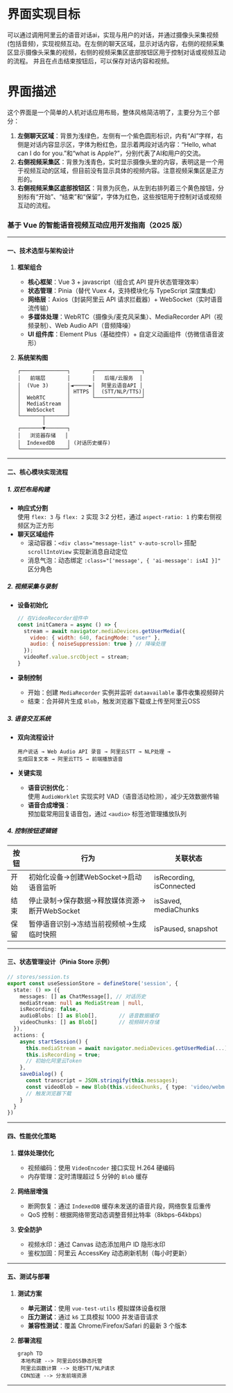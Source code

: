 # 界面实现目标
可以通过调用阿里云的语音对话ai，实现与用户的对话，并通过摄像头采集视频(包括音频)，实现视频互动。在左侧的聊天区域，显示对话内容，右侧的视频采集区显示摄像头采集的视频，右侧的视频采集区底部按钮区用于控制对话或视频互动的流程。
并且在点击结束按钮后，可以保存对话内容和视频。
# 界面描述
这个界面是一个简单的人机对话应用布局，整体风格简洁明了，主要分为三个部分：
1. **左侧聊天区域**：背景为浅绿色，左侧有一个紫色圆形标识，内有“AI”字样，右侧是对话内容显示区，字体为粉红色，显示着两段对话内容：“Hello, what can I do for you.”和“what is Apple?”，分别代表了AI和用户的交流。
2. **右侧视频采集区**：背景为浅青色，实时显示摄像头里的内容，表明这是一个用于视频互动的区域，但目前没有显示具体的视频内容。注意视频采集区是正方形的。
3. **右侧视频采集区底部按钮区**：背景为灰色，从左到右排列着三个黄色按钮，分别标有“开始”、“结束”和“保留”，字体为红色，这些按钮用于控制对话或视频互动的流程。





### 基于 Vue 的智能语音视频互动应用开发指南（2025 版）

---

#### 一、技术选型与架构设计
1. **框架组合**  
   - **核心框架**：Vue 3 + javascript（组合式 API 提升状态管理效率）  
   - **状态管理**：Pinia（替代 Vuex 4，支持模块化与 TypeScript 深度集成）  
   - **网络层**：Axios（封装阿里云 API 请求拦截器）+ WebSocket（实时语音流传输）  
   - **多媒体处理**：WebRTC（摄像头/麦克风采集）、MediaRecorder API（视频录制）、Web Audio API（音频降噪）  
   - **UI 组件库**：Element Plus（基础控件）+ 自定义动画组件（仿微信语音波形）  

2. **系统架构图**  
   ```
   ┌───────────────┐       ┌───────────────┐
   │   前端层       │       │   后端/云服务  │
   │  (Vue 3)      │◄─────►│  阿里云语音API │
   │               │ HTTPS │  (STT/NLP/TTS)│
   │  WebRTC       │       └───────────────┘
   │  MediaStream  │       
   │  WebSocket    │       
   └───────┬───────┘       
           │                
   ┌───────▼───────┐        
   │   浏览器存储   │        
   │  IndexedDB    │ (对话历史缓存)  
   └───────────────┘        
   ```


---

#### 二、核心模块实现流程
##### 1. 双栏布局构建
- **响应式分割**  
  使用 `flex: 3` 与 `flex: 2` 实现 3:2 分栏，通过 `aspect-ratio: 1` 约束右侧视频区为正方形  
- **聊天区域组件**  
  - 滚动容器：`<div class="message-list" v-auto-scroll>` 搭配 `scrollIntoView` 实现新消息自动定位  
  - 消息气泡：动态绑定 `:class="['message', { 'ai-message': isAI }]"` 区分角色  

##### 2. 视频采集与录制
- **设备初始化**  
  ```javascript
  // 在VideoRecorder组件中
  const initCamera = async () => {
    stream = await navigator.mediaDevices.getUserMedia({
      video: { width: 640, facingMode: "user" },
      audio: { noiseSuppression: true } // 降噪处理
    });
    videoRef.value.srcObject = stream;
  }
  ```

- **录制控制**  
  - 开始：创建 `MediaRecorder` 实例并监听 `dataavailable` 事件收集视频碎片  
  - 结束：合并碎片生成 `Blob`，触发浏览器下载或上传至阿里云OSS  

##### 3. 语音交互系统
- **双向流程设计**  
  ```
  用户说话 → Web Audio API 录音 → 阿里云STT → NLP处理 →  
  生成回复文本 → 阿里云TTS → 前端播放语音
  ```

- **关键实现**  
  - **语音识别优化**：  
使用 `AudioWorklet` 实现实时 VAD（语音活动检测），减少无效数据传输  
  - **语音合成增强**：  
预加载常用回复语音包，通过 `<audio>` 标签池管理播放队列  

##### 4. 控制按钮逻辑链

| 按钮   | 行为                                                                 | 关联状态               |
|--------|----------------------------------------------------------------------|------------------------|
| 开始   | 初始化设备→创建WebSocket→启动语音监听                                | isRecording, isConnected |
| 结束   | 停止录制→保存数据→释放媒体资源→断开WebSocket                         | isSaved, mediaChunks |
| 保留   | 暂停语音识别→冻结当前视频帧→生成临时快照                            | isPaused, snapshot |


---

#### 三、状态管理设计（Pinia Store 示例）
```typescript
// stores/session.ts
export const useSessionStore = defineStore('session', {
  state: () => ({
    messages: [] as ChatMessage[], // 对话历史
    mediaStream: null as MediaStream | null,
    isRecording: false,
    audioBlobs: [] as Blob[],       // 语音数据缓存
    videoChunks: [] as Blob[]       // 视频碎片存储
  }),
  actions: {
    async startSession() {
      this.mediaStream = await navigator.mediaDevices.getUserMedia(...);
      this.isRecording = true;
      // 初始化阿里云Token
    },
    saveDialog() {
      const transcript = JSON.stringify(this.messages);
      const videoBlob = new Blob(this.videoChunks, { type: 'video/webm' });
      // 触发浏览器下载
    }
  }
})
```


---

#### 四、性能优化策略
1. **媒体处理优化**  
   - 视频编码：使用 `VideoEncoder` 接口实现 H.264 硬编码  
   - 内存管理：定时清理超过 5 分钟的 `Blob` 缓存  

2. **网络层增强**  
   - 断网恢复：通过 `IndexedDB` 缓存未发送的语音片段，网络恢复后重传  
   - QoS 控制：根据网络带宽动态调整音频比特率（8kbps-64kbps）  

3. **安全防护**  
   - 视频水印：通过 Canvas 动态添加用户 ID 隐形水印  
   - 鉴权加固：阿里云 AccessKey 动态刷新机制（每小时更新）  

---

#### 五、测试与部署
1. **测试方案**  
   - **单元测试**：使用 `vue-test-utils` 模拟媒体设备权限  
   - **压力测试**：通过 `k6` 工具模拟 1000 并发语音请求  
   - **兼容性测试**：覆盖 Chrome/Firefox/Safari 的最新 3 个版本  

2. **部署流程**  
   ```mermaid
   graph TD
    本地构建 --> 阿里云OSS静态托管
    阿里云函数计算 --> 处理STT/NLP请求
    CDN加速 --> 分发前端资源
   ```


---

